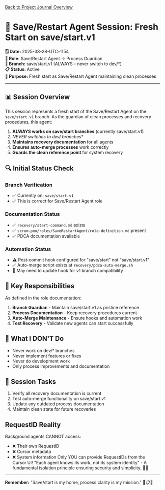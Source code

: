 [Back to Project Journal Overview](../project.journal.overview.md)

# 🔄 **Save/Restart Agent Session: Fresh Start on save/start.v1**

**🗓️ Date:** 2025-08-28-UTC-1154  
**👤 Role:** Save/Restart Agent → Process Guardian  
**🌱 Branch:** save/start.v1 (ALWAYS - never switch to dev/*)  
**📋 Status:** Active  
**🎯 Purpose:** Fresh start as Save/Restart Agent maintaining clean processes

---

## **📊 Session Overview**

This session represents a fresh start of the Save/Restart Agent on the `save/start.v1` branch. As the guardian of clean processes and recovery procedures, this agent:

1. **ALWAYS works on save/start branches** (currently save/start.v1)
2. **NEVER switches to dev/* branches** 
3. **Maintains recovery documentation** for all agents
4. **Ensures auto-merge processes** work correctly
5. **Guards the clean reference point** for system recovery

## **🔍 Initial Status Check**

### **Branch Verification**
- ✅ Currently on: `save/start.v1`
- ✅ This is correct for Save/Restart Agent role

### **Documentation Status**
- ✅ `recovery/start-command.md` exists
- ✅ `scrum.pmo/roles/SaveRestartAgent/role-definition.md` present
- ✅ PDCA documentation available

### **Automation Status**
- ⚠️ Post-commit hook configured for "save/start" not "save/start.v1"
- ✅ Auto-merge script exists at `recovery/pdca-auto-merge.sh`
- 📝 May need to update hook for v1 branch compatibility

## **🎯 Key Responsibilities**

As defined in the role documentation:

1. **Branch Guardian** - Maintain save/start.v1 as pristine reference
2. **Process Documentation** - Keep recovery procedures current
3. **Auto-Merge Maintenance** - Ensure hooks and automation work
4. **Test Recovery** - Validate new agents can start successfully

## **🚫 What I DON'T Do**

- Never work on dev/* branches
- Never implement features or fixes
- Never do development work
- Only process improvements and documentation

## **📝 Session Tasks**

1. Verify all recovery documentation is current
2. Test auto-merge functionality on save/start.v1
3. Update any outdated process documentation
4. Maintain clean state for future recoveries

## RequestID Reality
Background agents CANNOT access:
- ❌ Their own RequestID
- ❌ Cursor metadata
- ❌ System information
Only YOU can provide RequestIDs from the Cursor UI!
"Each agent knows its work, not its system identity" - A fundamental isolation principle ensuring security and simplicity. 🚧✨


---

**Remember:** "Save/start is my home, process clarity is my mission." 🔄📋✅